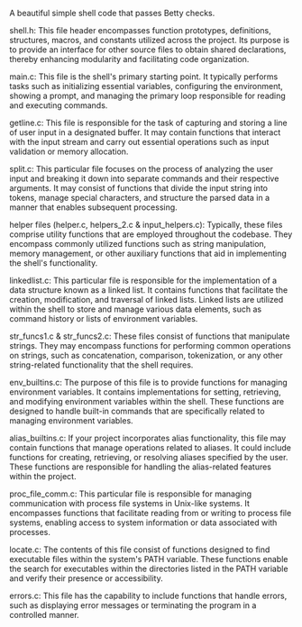 A beautiful simple shell code that passes Betty checks.

shell.h: 
This file header encompasses function prototypes, definitions, structures, macros, and constants utilized across the project. Its purpose is to provide an interface for other source files to obtain shared declarations, thereby enhancing modularity and facilitating code organization.

main.c:
This file is the shell's primary starting point. It typically performs tasks such as initializing essential variables, configuring the environment, showing a prompt, and managing the primary loop responsible for reading and executing commands.

getline.c:
This file is responsible for the task of capturing and storing a line of user input in a designated buffer. It may contain functions that interact with the input stream and carry out essential operations such as input validation or memory allocation.

split.c:
This particular file focuses on the process of analyzing the user input and breaking it down into separate commands and their respective arguments. It may consist of functions that divide the input string into tokens, manage special characters, and structure the parsed data in a manner that enables subsequent processing.

helper files (helper.c, helpers_2.c & input_helpers.c):
Typically, these files comprise utility functions that are employed throughout the codebase. They encompass commonly utilized functions such as string manipulation, memory management, or other auxiliary functions that aid in implementing the shell's functionality.

linkedlist.c:
This particular file is responsible for the implementation of a data structure known as a linked list. It contains functions that facilitate the creation, modification, and traversal of linked lists. Linked lists are utilized within the shell to store and manage various data elements, such as command history or lists of environment variables.

str_funcs1.c & str_funcs2.c:
These files consist of functions that manipulate strings. They may encompass functions for performing common operations on strings, such as concatenation, comparison, tokenization, or any other string-related functionality that the shell requires.

env_builtins.c:
The purpose of this file is to provide functions for managing environment variables. It contains implementations for setting, retrieving, and modifying environment variables within the shell. These functions are designed to handle built-in commands that are specifically related to managing environment variables.

alias_builtins.c:
If your project incorporates alias functionality, this file may contain functions that manage operations related to aliases. It could include functions for creating, retrieving, or resolving aliases specified by the user. These functions are responsible for handling the alias-related features within the project.

proc_file_comm.c:
This particular file is responsible for managing communication with process file systems in Unix-like systems. It encompasses functions that facilitate reading from or writing to process file systems, enabling access to system information or data associated with processes.

locate.c:
The contents of this file consist of functions designed to find executable files within the system's PATH variable. These functions enable the search for executables within the directories listed in the PATH variable and verify their presence or accessibility.

errors.c:
This file has the capability to include functions that handle errors, such as displaying error messages or terminating the program in a controlled manner.